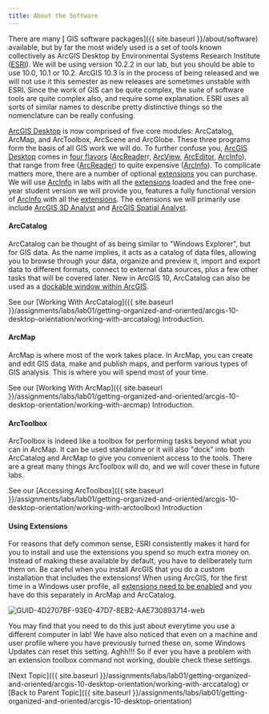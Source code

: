 ```yaml
---
title: About the Software
---
```


There are many [ GIS software packages]({{ site.baseurl }}/about/software) available, but by far the most widely used is a set of tools known collectively as ArcGIS Desktop by Environmental Systems Research Institute ([ESRI](http://esri.com/)). We will be using version 10.2.2  in our lab, but you should be able to use 10.0, 10.1 or 10.2. ArcGIS 10.3 is in the process of being released and we will not use it this semester as new releases are sometimes unstable with ESRI. Since the work of GIS can be quite complex, the suite of software tools are quite complex also, and require some explanation. ESRI uses all sorts of similar names to describe pretty distinctive things so the nomenclature can be really confusing.

[ArcGIS Desktop](http://www.esri.com/products/index.html#desktop_gis_panel) is now comprised of five core modules: ArcCatalog, ArcMap, and ArcToolbox, ArcScene and ArcGlobe. These three programs form the basis of all GIS work we will do. To further confuse you, [ArcGIS Desktop](http://www.esri.com/products/index.html#desktop_gis_panel) comes in [four flavors](http://www.esri.com/software/arcgis/about/gis-for-me.html) ([ArcReader](http://www.esri.com/software/arcgis/arcreader/index.html)r, [ArcView](http://www.esri.com/software/arcgis/arcreader/index.html), [ArcEditor](http://www.esri.com/software/arcgis/arceditor/index.html), [ArcInfo](http://www.esri.com/software/arcgis/arcinfo/index.html)), that range from free ([ArcReader](http://www.esri.com/software/arcgis/arcreader/index.html)) to quite expensive ([ArcInfo](http://www.esri.com/software/arcgis/arcinfo/index.html)). To complicate matters more, there are a number of optional [extensions](http://www.esri.com/software/arcgis/about/desktop-extensions.html) you can purchase. We will use [ArcInfo](http://www.esri.com/software/arcgis/arcinfo/index.html) in labs with all the [extensions](http://www.esri.com/software/arcgis/about/desktop-extensions.html) loaded and the free one-year student version we will provide you, features a fully functional version of [ArcInfo](http://www.esri.com/software/arcgis/arcinfo/index.html) with all the [extensions](http://www.esri.com/software/arcgis/about/desktop-extensions.html). The extensions we will primarily use include [ArcGIS 3D Analyst](http://www.esri.com/software/arcgis/extensions/3danalyst/index.html) and [ArcGIS Spatial Analyst](http://www.esri.com/software/arcgis/extensions/spatialanalyst/index.html).

#### ArcCatalog 

ArcCatalog can be thought of as being similar to "Windows Explorer", but for GIS data. As the name implies, it acts as a catalog of data files, allowing you to browse through your data, organize and preview it, import and export data to different formats, connect to external data sources, plus a few other tasks that will be covered later. New in ArcGIS 10, ArcCatalog can also be used as a [dockable window within ArcGIS](http://resources.arcgis.com/en/help/main/10.2/index.html#//006600000449000000). 

See our [Working With ArcCatalog]({{ site.baseurl }}/assignments/labs/lab01/getting-organized-and-oriented/arcgis-10-desktop-orientation/working-with-arccatalog) Introduction.

#### ArcMap 

ArcMap is where most of the work takes place. In ArcMap, you can create and edit GIS data, make and publish maps, and perform various types of GIS analysis. This is where you will spend most of your time.

See our [Working With ArcMap]({{ site.baseurl }}/assignments/labs/lab01/getting-organized-and-oriented/arcgis-10-desktop-orientation/working-with-arcmap) Introduction.

#### ArcToolbox 

ArcToolbox is indeed like a toolbox for performing tasks beyond what you can in ArcMap. It can be used standalone or it will also "dock" into both ArcCatalog and ArcMap to give you convenient access to the tools. There are a great many things ArcToolbox will do, and we will cover these in future labs. 

See our [Accessing ArcToolbox]({{ site.baseurl }}/assignments/labs/lab01/getting-organized-and-oriented/arcgis-10-desktop-orientation/working-with-arctoolbox) Introduction

#### Using Extensions

For reasons that defy common sense, ESRI consistently makes it hard for you to install and use the extensions you spend so much extra money on. Instead of making these available by default, you have to deliberately turn them on. Be careful when you install ArcGIS that you do a custom installation that includes the extensions! When using ArcGIS, for the first time in a Windows user profile, all [extensions need to be enabled](http://resources.arcgis.com/en/help/main/10.2/index.html#/Using_Extensions_in_ArcGIS/018900000002000000/) and you have do this separately in ArcMap and ArcCatalog.

![GUID-4D2707BF-93E0-47D7-8EB2-AAE730893714-web]({{site.baseurl}}/assets/images/GUID-4D2707BF-93E0-47D7-8EB2-AAE730893714-web.png)

You may find that you need to do this just about everytime you use a different computer in lab! We have also noticed that even on a machine and user profile where you have previously turned these on, some Windows Updates can reset this setting. Aghh!!! So if ever you have a problem with an extension toolbox command not working, double check these settings.

[Next Topic]({{ site.baseurl }}/assignments/labs/lab01/getting-organized-and-oriented/arcgis-10-desktop-orientation/working-with-arccatalog) or [Back to Parent Topic]({{ site.baseurl }}/assignments/labs/lab01/getting-organized-and-oriented/arcgis-10-desktop-orientation)

